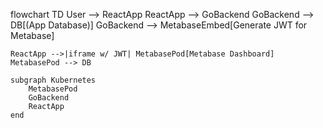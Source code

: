 flowchart TD
    User --> ReactApp
    ReactApp --> GoBackend
    GoBackend --> DB[(App Database)]
    GoBackend --> MetabaseEmbed[Generate JWT for Metabase]

    ReactApp -->|iframe w/ JWT| MetabasePod[Metabase Dashboard]
    MetabasePod --> DB

    subgraph Kubernetes
        MetabasePod
        GoBackend
        ReactApp
    end
